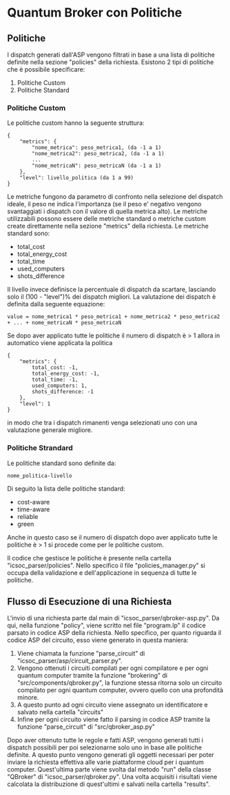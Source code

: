 # Quantum Broker con Politiche
## Politiche
I dispatch generati dall'ASP vengono filtrati in base a una lista di politiche definite nella sezione "policies" della richiesta. Esistono 2 tipi di politiche che è possibile specificare:
1. Politiche Custom
2. Politiche Standard
### Politiche Custom
Le politiche custom hanno la seguente struttura:

    {
        "metrics": {
            "nome_metrica": peso_metrica1, (da -1 a 1)
            "nome_metrica2": peso_metrica2, (da -1 a 1)
            ...
            "nome_metricaN": peso_metricaN (da -1 a 1)
        },
        "level": livello_politica (da 1 a 99)
    }

Le metriche fungono da parametro di confronto nella selezione del dispatch ideale, il peso ne indica l'importanza (se il peso e' negativo vengono svantaggiati i dispatch con il valore di quella metrica alto). Le metriche utilizzabili possono essere delle metriche standard o metriche custom create direttamente nella sezione "metrics" della richiesta. Le metriche standard sono:
- total_cost
- total_energy_cost
- total_time
- used_computers
- shots_difference

Il livello invece definisce la percentuale di dispatch da scartare, lasciando solo il (100 - "level")% dei dispatch migliori. La valutazione dei dispatch è definita dalla seguente equazione:

    value = nome_metrica1 * peso_metrica1 + nome_metrica2 * peso_metrica2 + ... + nome_metricaN * peso_metricaN

Se dopo aver applicato tutte le politiche il numero di dispatch è > 1 allora in automatico viene applicata la politica

    {
        "metrics": {
            total_cost: -1,
            total_energy_cost: -1,
            total_time: -1,
            used_computers: 1,
            shots_difference: -1
        },
        "level": 1
    }

in modo che tra i dispatch rimanenti venga selezionati uno con una valutazione generale migliore.

### Politiche Strandard
Le politiche standard sono definite da:

    nome_politica-livello

Di seguito la lista delle politiche standard:
- cost-aware
- time-aware
- reliable
- green

Anche in questo caso se il numero di dispatch dopo aver applicato tutte le politiche è > 1 si procede come per le politiche custom.

Il codice che gestisce le politiche è presente nella cartella "icsoc_parser/policies". Nello specifico il file "policies_manager.py" si occupa della validazione e dell'applicazione in sequenza di tutte le politiche.

## Flusso di Esecuzione di una Richiesta
L'invio di una richiesta parte dal main di "icsoc_parser/qbroker-asp.py". Da qui, nella funzione "policy", viene scritto nel file "program.lp" il codice parsato in codice ASP della richiesta. Nello specifico, per quanto riguarda il codice ASP del circuito, esso viene generato in questa maniera:
1. Viene chiamata la funzione "parse_circuit" di "icsoc_parser/asp/circuit_parser.py".
2. Vengono ottenuti i circuiti compilati per ogni compilatore e per ogni quantum computer tramite la funzione "brokering" di "src/components/qbroker.py", la funzione stessa ritorna solo un circuito compilato per ogni quantum computer, ovvero quello con una profondità minore.
3. A questo punto ad ogni circuito viene assegnato un identificatore e salvato nella cartella "circuits"
4. Infine per ogni circuito viene fatto il parsing in codice ASP tramite la funzione "parse_circuit" di "src/qbroker_asp.py"

Dopo aver ottenuto tutte le regole e fatti ASP, vengono generati tutti i dispatch possibili per poi selezionarne solo uno in base alle politiche definite. A questo punto vengono generati gli oggetti necessari per poter inviare la richiesta effettiva alle varie piattaforme cloud per i quantum computer. Quest'ultima parte viene svolta dal metodo "run" della classe "QBroker" di "icsoc_parser/qbroker.py". Una volta acquisiti i risultati viene calcolata la distribuzione di quest'ultimi e salvati nella cartella "results".